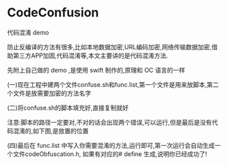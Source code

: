# CodeConfusion
代码混淆 demo

防止反编译的方法有很多,比如本地数据加密,URL编码加密,网络传输数据加密,借助第三方APP加固,代码混淆等,本文主要讲的是代码混淆方法.

先附上自己做的 demo ,是使用 swift 制作的,原理和 OC 语言的一样

(一)现在工程中建两个文件confuse.sh和func.list,第一个文件是用来放脚本,第二个文件是放需要加密的方法名字

(二)将confuse.sh的脚本填充好,直接复制就好

注意:脚本的路径一定要对,不对的话会出现两个错误,可以运行,但是最后是没有代码混淆的,如下图,是放置的位置

(四)最后在 func.list 中写入你需要混淆的方法,运行即可,第一次运行会自动生成一个文件codeObfuscation.h, 如果有对应的# define 生成,说明你已经成功了!
